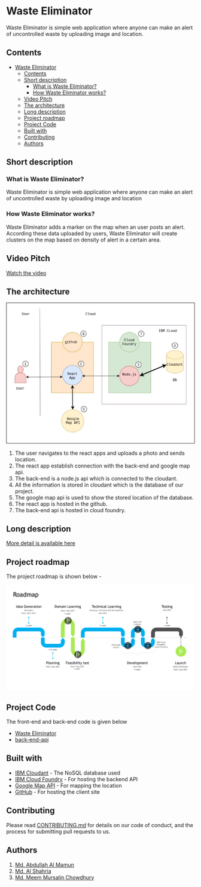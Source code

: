 
# Waste Eliminator


Waste Eliminator is simple web application where anyone can make an alert of uncontrolled waste by uploading image and location.

## Contents

- [Waste Eliminator](#waste-eliminator)
  - [Contents](#contents)
  - [Short description](#short-description)
    - [What is Waste Eliminator?](#what-is-waste-eliminator)
    - [How Waste Eliminator works?](#how-waste-eliminator-works)
  - [Video Pitch](#video-pitch)
  - [The architecture](#the-architecture)
  - [Long description](#long-description)
  - [Project roadmap](#project-roadmap)
  - [Project Code](#project-code)
  - [Built with](#built-with)
  - [Contributing](#contributing)
  - [Authors](#authors)

## Short description

### What is Waste Eliminator?

Waste Eliminator is simple web application where anyone can make an alert of uncontrolled waste by uploading image and location

### How Waste Eliminator works?

Waste Eliminator adds a marker on the map when an user posts an alert. According these data uploaded by users, Waste Eliminator will create clusters on the map based on density of alert in a certain area.


## Video Pitch
[Watch the video](https://www.youtube.com/watch?v=DKYzY-z72T0)

## The architecture
![DiagramOfArchitercutre.jpg](./public/DiagramOfArchitercutre.jpg )

1. The user navigates to the react apps and uploads a photo and sends location.
2. The react app establish connection with the back-end and google map api.
3. The back-end is a node.js api which is connected to the cloudant.
4. All the information is stored in cloudant which is the database of our project.
5. The google map api is used to show the stored location of the database.
6. The react app is hosted in the github.
7. The back-end api is hosted in cloud foundry.

## Long description

[More detail is available here](./description.md)

## Project roadmap

The project roadmap is shown below -

![Roadmap](./public/Roadmap.jpg)

## Project Code

The front-end and back-end code is given below

- [Waste Eliminator](./)
- [back-end-api](./backend/)

## Built with

- [IBM Cloudant](https://cloud.ibm.com/catalog?search=cloudant#search_results) - The NoSQL database used
- [IBM Cloud Foundry](https://cloud.ibm.com/catalog?search=Cloud%20Foundry#search_results) - For hosting the backend API
- [Google Map API](https://developers.google.com/maps/gmp-get-started) - For mapping the location
- [GitHub](https://github.com) - For hosting the client site

## Contributing

Please read [CONTRIBUTING.md](CONTRIBUTING.md) for details on our code of conduct, and the process for submitting pull requests to us.

## Authors
1. [Md. Abdullah Al Mamun](https://github.com/mamuncseru)
2. [Md. Al Shahria](https://github.com/ShahriarRu)
3. [Md. Meem Mursalin Chowdhury](https://github.com/mursalin117)

